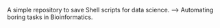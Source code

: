 A simple repository to save Shell scripts for data science.
--> Automating boring tasks in Bioinformatics.

